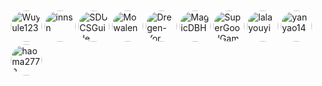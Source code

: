 <div style="display: flex; flex-wrap: wrap;">

<div style="margin: 2px;">
  <a>
    <img src="https://avatars.githubusercontent.com/u/93558445?v=4" alt="Wuyule123" style="width: 50px; height: 50px; border-radius: 50%;"/>
  </a>
</div>
      
<div style="margin: 2px;">
  <a>
    <img src="https://avatars.githubusercontent.com/u/109359652?v=4" alt="innsn" style="width: 50px; height: 50px; border-radius: 50%;"/>
  </a>
</div>
      
<div style="margin: 2px;">
  <a>
    <img src="https://avatars.githubusercontent.com/u/214280146?v=4" alt="SDUCSGuide" style="width: 50px; height: 50px; border-radius: 50%;"/>
  </a>
</div>
      
<div style="margin: 2px;">
  <a>
    <img src="https://avatars.githubusercontent.com/u/88531871?v=4" alt="Mowalen" style="width: 50px; height: 50px; border-radius: 50%;"/>
  </a>
</div>
      
<div style="margin: 2px;">
  <a>
    <img src="https://avatars.githubusercontent.com/u/54179862?v=4" alt="Dregen-Yor" style="width: 50px; height: 50px; border-radius: 50%;"/>
  </a>
</div>
      
<div style="margin: 2px;">
  <a>
    <img src="https://avatars.githubusercontent.com/u/118536009?v=4" alt="MagicDBH" style="width: 50px; height: 50px; border-radius: 50%;"/>
  </a>
</div>
      
<div style="margin: 2px;">
  <a>
    <img src="https://avatars.githubusercontent.com/u/39123432?v=4" alt="SuperGoodGame" style="width: 50px; height: 50px; border-radius: 50%;"/>
  </a>
</div>
      
<div style="margin: 2px;">
  <a>
    <img src="https://avatars.githubusercontent.com/u/93507387?v=4" alt="lalayouyi" style="width: 50px; height: 50px; border-radius: 50%;"/>
  </a>
</div>
      
<div style="margin: 2px;">
  <a>
    <img src="https://avatars.githubusercontent.com/u/95868242?v=4" alt="yanyao14" style="width: 50px; height: 50px; border-radius: 50%;"/>
  </a>
</div>
      
<div style="margin: 2px;">
  <a>
    <img src="https://avatars.githubusercontent.com/u/94169263?v=4" alt="haoma2772" style="width: 50px; height: 50px; border-radius: 50%;"/>
  </a>
</div>
      </div>
